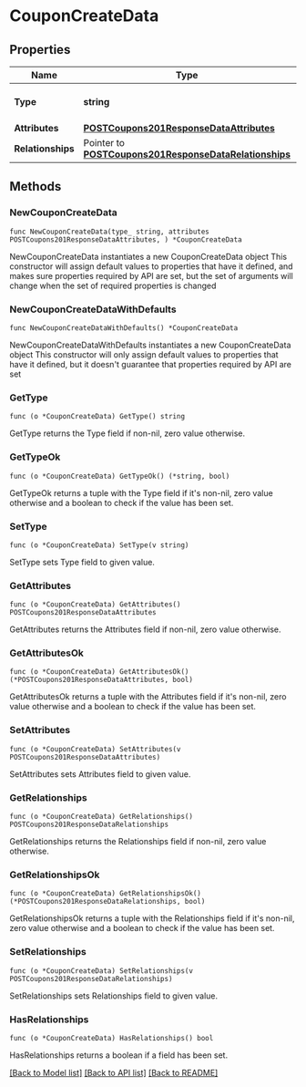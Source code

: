 # CouponCreateData

## Properties

Name | Type | Description | Notes
------------ | ------------- | ------------- | -------------
**Type** | **string** | The resource&#39;s type | [default to "coupons"]
**Attributes** | [**POSTCoupons201ResponseDataAttributes**](POSTCoupons201ResponseDataAttributes.md) |  | 
**Relationships** | Pointer to [**POSTCoupons201ResponseDataRelationships**](POSTCoupons201ResponseDataRelationships.md) |  | [optional] 

## Methods

### NewCouponCreateData

`func NewCouponCreateData(type_ string, attributes POSTCoupons201ResponseDataAttributes, ) *CouponCreateData`

NewCouponCreateData instantiates a new CouponCreateData object
This constructor will assign default values to properties that have it defined,
and makes sure properties required by API are set, but the set of arguments
will change when the set of required properties is changed

### NewCouponCreateDataWithDefaults

`func NewCouponCreateDataWithDefaults() *CouponCreateData`

NewCouponCreateDataWithDefaults instantiates a new CouponCreateData object
This constructor will only assign default values to properties that have it defined,
but it doesn't guarantee that properties required by API are set

### GetType

`func (o *CouponCreateData) GetType() string`

GetType returns the Type field if non-nil, zero value otherwise.

### GetTypeOk

`func (o *CouponCreateData) GetTypeOk() (*string, bool)`

GetTypeOk returns a tuple with the Type field if it's non-nil, zero value otherwise
and a boolean to check if the value has been set.

### SetType

`func (o *CouponCreateData) SetType(v string)`

SetType sets Type field to given value.


### GetAttributes

`func (o *CouponCreateData) GetAttributes() POSTCoupons201ResponseDataAttributes`

GetAttributes returns the Attributes field if non-nil, zero value otherwise.

### GetAttributesOk

`func (o *CouponCreateData) GetAttributesOk() (*POSTCoupons201ResponseDataAttributes, bool)`

GetAttributesOk returns a tuple with the Attributes field if it's non-nil, zero value otherwise
and a boolean to check if the value has been set.

### SetAttributes

`func (o *CouponCreateData) SetAttributes(v POSTCoupons201ResponseDataAttributes)`

SetAttributes sets Attributes field to given value.


### GetRelationships

`func (o *CouponCreateData) GetRelationships() POSTCoupons201ResponseDataRelationships`

GetRelationships returns the Relationships field if non-nil, zero value otherwise.

### GetRelationshipsOk

`func (o *CouponCreateData) GetRelationshipsOk() (*POSTCoupons201ResponseDataRelationships, bool)`

GetRelationshipsOk returns a tuple with the Relationships field if it's non-nil, zero value otherwise
and a boolean to check if the value has been set.

### SetRelationships

`func (o *CouponCreateData) SetRelationships(v POSTCoupons201ResponseDataRelationships)`

SetRelationships sets Relationships field to given value.

### HasRelationships

`func (o *CouponCreateData) HasRelationships() bool`

HasRelationships returns a boolean if a field has been set.


[[Back to Model list]](../README.md#documentation-for-models) [[Back to API list]](../README.md#documentation-for-api-endpoints) [[Back to README]](../README.md)


